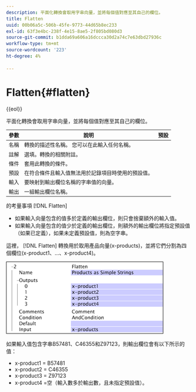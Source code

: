 ```yaml
---
description: 平面化轉換會取用字串向量，並將每個值對應至其自己的欄位。
title: Flatten
uuid: 00b06a5c-506b-45fe-9773-44d65b8ec233
exl-id: 63f3e4bc-238f-4e15-8ae5-2f805bd080d3
source-git-commit: b1dda69a606a16dccca30d2a74c7e63dbd27936c
workflow-type: tm+mt
source-wordcount: '223'
ht-degree: 4%

---
```


# Flatten{#flatten}

{{eol}}

平面化轉換會取用字串向量，並將每個值對應至其自己的欄位。

| 參數 | 說明 | 預設 |
|---|---|---|
| 名稱 | 轉換的描述性名稱。 您可以在此輸入任何名稱。 |  |
| 註解 | 選填。轉換的相關附註。 |  |
| 條件 | 套用此轉換的條件。 |  |
| 預設 | 在符合條件且輸入值無法用於記錄項目時使用的預設值。 |  |
| 輸入 | 要映射到輸出欄位名稱的字串值的向量。 |  |
| 輸出 | 一組輸出欄位名稱。 |  |

的考量事項 [!DNL Flatten]

* 如果輸入向量包含的值多於定義的輸出欄位，則只會捨棄額外的輸入值。
* 如果輸入向量包含的值少於定義的輸出欄位，則額外的輸出欄位將指定預設值（如果已定義），如果未定義預設值，則為空字串。

這裡， [!DNL Flatten] 轉換用於取用產品向量(x-products)，並將它們分割為四個欄位(x-product1、...、x-product4)。

![](assets/cfg_TransformationType_Flatten.png)

如果輸入值包含字串B57481、C46355和Z97123，則輸出欄位會有以下所示的值：

* x-product1 = B57481
* x-product2 = C46355
* x-product3 = Z97123
* x-product4 =空（輸入數多於輸出數，且未指定預設值）。
